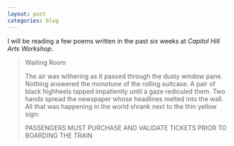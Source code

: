 ```yaml
---
layout: post
categories: blog
---
```

I will be reading a few poems written in the past six weeks at _Capitol Hill Arts Workshop_.

> Waiting Room
>
> The air was withering as it passed through the dusty window pane.
> Nothing answered the monotune of the rolling suitcase.
> A pair of black highheels tapped impatiently until a gaze rediculed them.
> Two hands spread the newspaper whose headlines melted into the wall.
> All that was happening in the world shrank next to the thin yellow sign:
>
> PASSENGERS MUST PURCHASE AND
> VALIDATE TICKETS PRIOR TO BOARDING THE TRAIN

